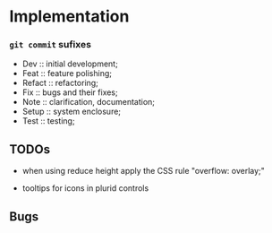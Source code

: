 <link rel="stylesheet" type="text/css" href="style.css">


# Implementation


### `git commit` sufixes

+ Dev :: initial development;
+ Feat :: feature polishing;
+ Refact :: refactoring;
+ Fix :: bugs and their fixes;
+ Note :: clarification, documentation;
+ Setup :: system enclosure;
+ Test :: testing;


## TODOs

+ when using reduce height apply the CSS rule "overflow: overlay;"

+ tooltips for icons in plurid controls



## Bugs
